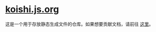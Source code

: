 # [koishi.js.org](koishi.js.org)

这是一个用于存放静态生成文件的仓库。如果想要贡献文档，请前往 [这里](https://github.com/koishijs/koishi)。
